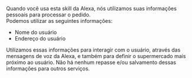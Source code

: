 Quando você usa esta skill da Alexa, nós utilizamos suas informações pessoais para processar o pedido.<br>
Podemos utilizar as seguintes informações:

 - Nome do usuário<br>
 - Endereço do usuário

Utilizamos essas informações para interagir com o usuário, através das mensagens de voz da Alexa, e também para definir o supermercado mais próximo ao usuário.
Não há nenhum repasse e/ou salvamento dessas informações para outros serviços.

